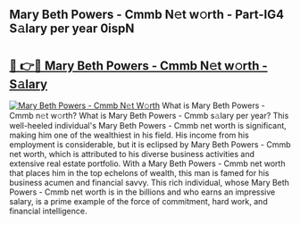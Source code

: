 ## Mary Beth Powers - Cmmb N𝚎t w𝚘rth - Part-IG4 S𝚊lary per year 0ispN

# <h2><a href="http://gc2fq12.nevu.top/?p=Mary+Beth+Powers+-+Cmmb">🔗 👉🔴 Mary Beth Powers - Cmmb N𝚎t w𝚘rth - S𝚊lary</a></h2>

[![Mary Beth Powers - Cmmb N𝚎t W𝚘rth](https://i.imgur.com/Oavwk0R.jpeg)](http://gc2fq12.nevu.top/?p=Mary+Beth+Powers+-+Cmmb)
What is Mary Beth Powers - Cmmb n𝚎t w𝚘rth? What is Mary Beth Powers - Cmmb s𝚊lary per year?
This well-heeled individual's Mary Beth Powers - Cmmb net worth is significant, making him one of the wealthiest in his field. His income from his employment is considerable, but it is eclipsed by Mary Beth Powers - Cmmb net worth, which is attributed to his diverse business activities and extensive real estate portfolio. With a Mary Beth Powers - Cmmb net worth that places him in the top echelons of wealth, this man is famed for his business acumen and financial savvy. This rich individual, whose Mary Beth Powers - Cmmb net worth is in the billions and who earns an impressive salary, is a prime example of the force of commitment, hard work, and financial intelligence.
